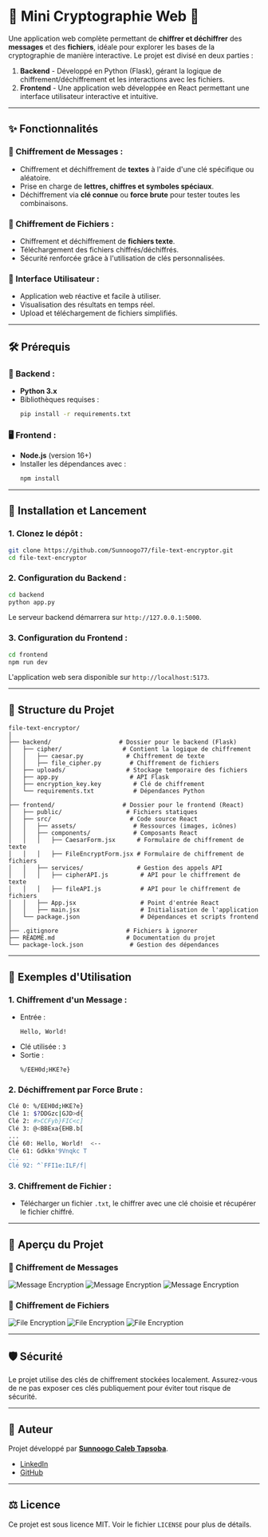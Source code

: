 # 🔐 **Mini Cryptographie Web** 🎉  
Une application web complète permettant de **chiffrer et déchiffrer** des **messages** et des **fichiers**, idéale pour explorer les bases de la cryptographie de manière interactive. Le projet est divisé en deux parties :  

1. **Backend** - Développé en Python (Flask), gérant la logique de chiffrement/déchiffrement et les interactions avec les fichiers.  
2. **Frontend** - Une application web développée en React permettant une interface utilisateur interactive et intuitive.  

---

## ✨ **Fonctionnalités**  

### 🔡 Chiffrement de Messages :  
- Chiffrement et déchiffrement de **textes** à l'aide d'une clé spécifique ou aléatoire.  
- Prise en charge de **lettres, chiffres et symboles spéciaux**.  
- Déchiffrement via **clé connue** ou **force brute** pour tester toutes les combinaisons.  

### 📁 Chiffrement de Fichiers :  
- Chiffrement et déchiffrement de **fichiers texte**.  
- Téléchargement des fichiers chiffrés/déchiffrés.  
- Sécurité renforcée grâce à l'utilisation de clés personnalisées.  

### 🎨 Interface Utilisateur :  
- Application web réactive et facile à utiliser.  
- Visualisation des résultats en temps réel.  
- Upload et téléchargement de fichiers simplifiés.  

---

## 🛠️ **Prérequis**  

### 🔧 Backend :  
- **Python 3.x**  
- Bibliothèques requises :  
   ```bash
   pip install -r requirements.txt
   ```  
   
### 🖥️ Frontend :  
- **Node.js** (version 16+)  
- Installer les dépendances avec :  
   ```bash
   npm install
   ```

---

## 🚀 **Installation et Lancement**  

### 1. Clonez le dépôt :  
```bash
git clone https://github.com/Sunnoogo77/file-text-encryptor.git
cd file-text-encryptor
```

### 2. Configuration du Backend :  

```bash
cd backend
python app.py
```

Le serveur backend démarrera sur `http://127.0.0.1:5000`.

### 3. Configuration du Frontend :  

```bash
cd frontend
npm run dev
```

L'application web sera disponible sur `http://localhost:5173`.

---

## 📂 **Structure du Projet**  

```plaintext
file-text-encryptor/
│
├── backend/                   # Dossier pour le backend (Flask)
│   ├── cipher/                 # Contient la logique de chiffrement
│   │   ├── caesar.py            # Chiffrement de texte
│   │   ├── file_cipher.py        # Chiffrement de fichiers
│   ├── uploads/                 # Stockage temporaire des fichiers
│   ├── app.py                    # API Flask
│   ├── encryption_key.key         # Clé de chiffrement
│   └── requirements.txt           # Dépendances Python
│
├── frontend/                   # Dossier pour le frontend (React)
│   ├── public/                  # Fichiers statiques
│   ├── src/                      # Code source React
│   │   ├── assets/                # Ressources (images, icônes)
│   │   ├── components/            # Composants React
│   │   │   ├── CaesarForm.jsx      # Formulaire de chiffrement de texte
│   │   │   ├── FileEncryptForm.jsx # Formulaire de chiffrement de fichiers
│   │   ├── services/               # Gestion des appels API
│   │   │   ├── cipherAPI.js         # API pour le chiffrement de texte
│   │   │   ├── fileAPI.js           # API pour le chiffrement de fichiers
│   │   ├── App.jsx                  # Point d'entrée React
│   │   ├── main.jsx                 # Initialisation de l'application
│   └── package.json                 # Dépendances et scripts frontend
│
├── .gitignore                   # Fichiers à ignorer
├── README.md                    # Documentation du projet
└── package-lock.json             # Gestion des dépendances
```

---

## 📝 **Exemples d'Utilisation**  

### 1. Chiffrement d'un Message :  
- Entrée :  
  ```plaintext
  Hello, World!
  ```
- Clé utilisée : `3`  
- Sortie :  
  ```plaintext
  %/EEH0d;HKE?e}
  ```

### 2. Déchiffrement par Force Brute :  
```bash
Clé 0: %/EEH0d;HKE?e}
Clé 1: $?DDGzc|GJD>d{
Clé 2: #>CCFyb}FIC<c]
Clé 3: @<BBExa{EHB.b[
...
Clé 60: Hello, World!  <--
Clé 61: Gdkkn'9Vnqkc T
...
Clé 92: ^`FFI1e:ILF/f|
```

### 3. Chiffrement de Fichier :  
- Télécharger un fichier `.txt`, le chiffrer avec une clé choisie et récupérer le fichier chiffré.  

---

## 📸 **Aperçu du Projet**  

### 🔡 Chiffrement de Messages  
![Message Encryption](https://github.com/Sunnoogo77/file-text-encryptor/blob/b4e1f67c5b4e1505b59dd567b2d92f4cfdba5135/img/mess01.png)
![Message Encryption](https://github.com/Sunnoogo77/file-text-encryptor/blob/b4e1f67c5b4e1505b59dd567b2d92f4cfdba5135/img/mes02.png)
![Message Encryption](https://github.com/Sunnoogo77/file-text-encryptor/blob/b4e1f67c5b4e1505b59dd567b2d92f4cfdba5135/img/mes03.png)

### 📁 Chiffrement de Fichiers  
![File Encryption](https://github.com/Sunnoogo77/file-text-encryptor/blob/b4e1f67c5b4e1505b59dd567b2d92f4cfdba5135/img/file01.png)
![File Encryption](https://github.com/Sunnoogo77/file-text-encryptor/blob/b4e1f67c5b4e1505b59dd567b2d92f4cfdba5135/img/file02.png)
![File Encryption](https://github.com/Sunnoogo77/file-text-encryptor/blob/b4e1f67c5b4e1505b59dd567b2d92f4cfdba5135/img/file03.png)


---

## 🛡️ **Sécurité**  

Le projet utilise des clés de chiffrement stockées localement. Assurez-vous de ne pas exposer ces clés publiquement pour éviter tout risque de sécurité.

---

## 👤 **Auteur**  

Projet développé par **[Sunnoogo Caleb Tapsoba](https://github.com/Sunnoogo77)**.  

- [LinkedIn](https://www.linkedin.com/in/sunnoogo-caleb-tapsoba-130584292/)  
- [GitHub](https://github.com/Sunnoogo77)  

---

## ⚖️ **Licence**  

Ce projet est sous licence MIT. Voir le fichier `LICENSE` pour plus de détails.  
